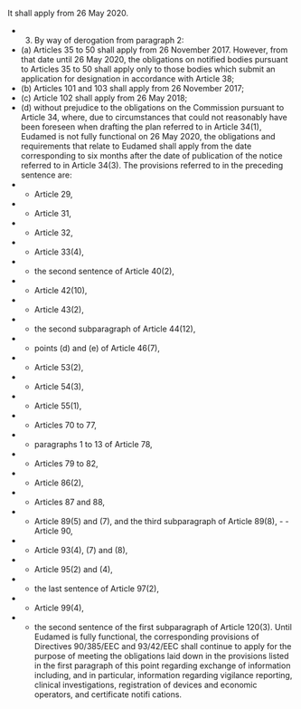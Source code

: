 It  shall  apply from 26 May 2020.
- 3. By way of derogation from paragraph 2:
- (a)   Articles  35  to 50  shall  apply  from  26  November 2017. However, from that date until 26 May 2020, the obligations on  notified  bodies  pursuant  to  Articles  35  to  50  shall  apply  only  to  those  bodies  which  submit  an  application  for designation in accordance with Article 38;
- (b)   Articles 101 and 103 shall apply from 26 November 2017;
- (c)   Article 102 shall apply from 26 May 2018;
- (d)   without  prejudice  to  the  obligations  on  the  Commission  pursuant  to  Article  34,  where,  due  to  circumstances  that could  not  reasonably  have  been  foreseen  when  drafting  the  plan  referred  to  in  Article  34(1),  Eudamed  is  not  fully functional  on  26  May  2020,  the  obligations  and  requirements  that  relate  to  Eudamed  shall  apply  from  the  date corresponding  to  six  months  after  the  date  of  publication  of  the  notice  referred  to  in  Article  34(3).  The  provisions referred to in the preceding sentence are:
- -  Article 29,
- -  Article 31,
- -  Article 32,
- -  Article 33(4),
- -  the second sentence of Article 40(2),
- -  Article 42(10),
- -  Article 43(2),
- -  the second subparagraph of Article 44(12),
- -  points (d) and (e) of Article 46(7),
- -  Article 53(2),
- -  Article 54(3),
- -  Article 55(1),
- -  Articles 70 to 77,
- -  paragraphs 1 to 13 of Article 78,
- -  Articles 79 to 82,
- -  Article 86(2),
- -  Articles 87 and 88,
- -  Article 89(5) and (7), and the third subparagraph of Article 89(8), - -  Article 90,
- -  Article 93(4), (7) and (8),
- -  Article 95(2) and (4),
- -  the last sentence of Article 97(2),
- -  Article 99(4),
- -  the second sentence of the first subparagraph of Article 120(3).
Until  Eudamed  is  fully  functional,  the  corresponding  provisions  of  Directives  90/385/EEC  and  93/42/EEC  shall continue  to  apply  for  the  purpose  of  meeting  the  obligations  laid  down  in  the  provisions  listed  in  the  first paragraph  of  this  point  regarding  exchange  of  information  including,  and  in  particular,  information  regarding vigilance  reporting,  clinical  investigations,  registration  of  devices  and  economic  operators,  and  certificate  notifi­ cations.
